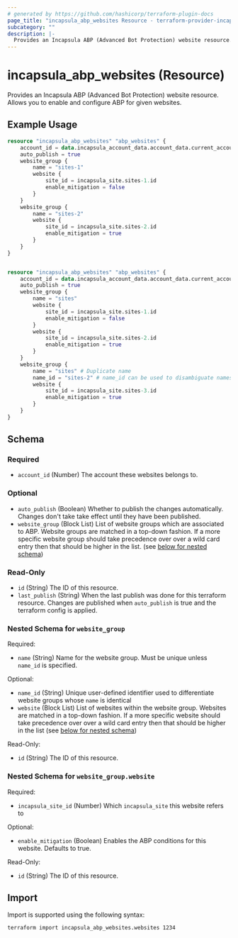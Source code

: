 ```yaml
---
# generated by https://github.com/hashicorp/terraform-plugin-docs
page_title: "incapsula_abp_websites Resource - terraform-provider-incapsula"
subcategory: ""
description: |-
  Provides an Incapsula ABP (Advanced Bot Protection) website resource. Allows you to enable and configure ABP for given websites.
---
```


# incapsula_abp_websites (Resource)

Provides an Incapsula ABP (Advanced Bot Protection) website resource. Allows you to enable and configure ABP for given websites.

## Example Usage

```terraform
resource "incapsula_abp_websites" "abp_websites" {
    account_id = data.incapsula_account_data.account_data.current_account
    auto_publish = true
    website_group {
        name = "sites-1"
        website {
            site_id = incapsula_site.sites-1.id
            enable_mitigation = false
        }
    }
    website_group {
        name = "sites-2"
        website {
            site_id = incapsula_site.sites-2.id
            enable_mitigation = true
        }
    }
}


resource "incapsula_abp_websites" "abp_websites" {
    account_id = data.incapsula_account_data.account_data.current_account
    auto_publish = true
    website_group {
        name = "sites"
        website {
            site_id = incapsula_site.sites-1.id
            enable_mitigation = false
        }
        website {
            site_id = incapsula_site.sites-2.id
            enable_mitigation = true
        }
    }
    website_group {
        name = "sites" # Duplicate name
        name_id = "sites-2" # name_id can be used to disambiguate names in case of duplicates
        website {
            site_id = incapsula_site.sites-3.id
            enable_mitigation = true
        }
    }
}
```

<!-- schema generated by tfplugindocs -->
## Schema

### Required

- `account_id` (Number) The account these websites belongs to.

### Optional

- `auto_publish` (Boolean) Whether to publish the changes automatically. Changes don't take take effect until they have been published.
- `website_group` (Block List) List of website groups which are associated to ABP. Website groups are matched in a top-down fashion. If a more specific website group should take precedence over over a wild card entry then that should be higher in the list. (see [below for nested schema](#nestedblock--website_group))

### Read-Only

- `id` (String) The ID of this resource.
- `last_publish` (String) When the last publish was done for this terraform resource. Changes are published when `auto_publish` is true and the terraform config is applied.

<a id="nestedblock--website_group"></a>
### Nested Schema for `website_group`

Required:

- `name` (String) Name for the website group. Must be unique unless `name_id` is specified.

Optional:

- `name_id` (String) Unique user-defined identifier used to differentiate website groups whose `name` is identical
- `website` (Block List) List of websites within the website group. Websites are matched in a top-down fashion. If a more specific website should take precedence over over a wild card entry then that should be higher in the list (see [below for nested schema](#nestedblock--website_group--website))

Read-Only:

- `id` (String) The ID of this resource.

<a id="nestedblock--website_group--website"></a>
### Nested Schema for `website_group.website`

Required:

- `incapsula_site_id` (Number) Which `incapsula_site` this website refers to

Optional:

- `enable_mitigation` (Boolean) Enables the ABP conditions for this website. Defaults to true.

Read-Only:

- `id` (String) The ID of this resource.

## Import

Import is supported using the following syntax:

```shell
terraform import incapsula_abp_websites.websites 1234
```

